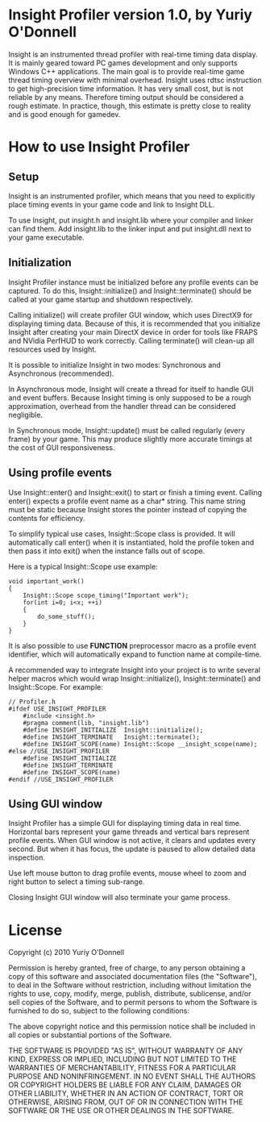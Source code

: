 Insight Profiler version 1.0, by Yuriy O'Donnell
================================================

Insight is an instrumented thread profiler with real-time timing data display.
It is mainly geared toward PC games development and only supports Windows C++ applications.
The main goal is to provide real-time game thread timing overview with minimal overhead.
Insight uses rdtsc instruction to get high-precision time information. It has very small cost, 
but is not reliable by any means. Therefore timing output should be considered a rough estimate.
In practice, though, this estimate is pretty close to reality and is good enough for gamedev.

How to use Insight Profiler
===========================

Setup
-----

Insight is an instrumented profiler, which means that you need to explicitly place timing events 
in your game code and link to Insight DLL.

To use Insight, put insight.h and insight.lib where your compiler and linker can find them.
Add insight.lib to the linker input and put insight.dll next to your game executable.

Initialization
--------------

Insight Profiler instance must be initialized before any profile events can be captured.
To do this, Insight::initialize() and Insight::terminate() should be called at your game startup 
and shutdown respectively.

Calling initialize() will create profiler GUI window, which uses DirectX9 for displaying 
timing data. Because of this, it is recommended that you initialize Insight after creating your 
main DirectX device in order for tools like FRAPS and NVidia PerfHUD to work correctly.
Calling terminate() will clean-up all resources used by Insight.

It is possible to initialize Insight in two modes: Synchronous and Asynchronous (recommended).

In Asynchronous mode, Insight will create a thread for itself to handle GUI and event buffers.
Because Insight timing is only supposed to be a rough approximation, overhead from the handler 
thread can be considered negligible.

In Synchronous mode, Insight::update() must be called regularly (every frame) by your game. 
This may produce slightly more accurate timings at the cost of GUI responsiveness.

Using profile events
--------------------

Use Insight::enter() and Insight::exit() to start or finish a timing event.
Calling enter() expects a profile event name as a char* string. This name string must be
static because Insight stores the pointer instead of copying the contents for efficiency.

To simplify typical use cases, Insight::Scope class is provided. It will automatically
call enter() when it is instantiated, hold the profile token and then pass it into exit() when
the instance falls out of scope.

Here is a typical Insight::Scope use example:

	void important_work()
	{
		Insight::Scope scope_timing("Important work");
		for(int i=0; i<x; ++i)
		{
			do_some_stuff();
		}
	}

It is also possible to use __FUNCTION__ preprocessor macro as a profile event identifier, 
which will automatically expand to function name at compile-time.

A recommended way to integrate Insight into your project is to write several helper macros
which would wrap Insight::initialize(), Insight::terminate() and Insight::Scope. For example:

	// Profiler.h
	#ifdef USE_INSIGHT_PROFILER
		#include <insight.h>
		#pragma comment(lib, "insight.lib")
		#define INSIGHT_INITIALIZE	Insight::initialize();
		#define INSIGHT_TERMINATE	Insight::terminate();
		#define INSIGHT_SCOPE(name) Insight::Scope __insight_scope(name);
	#else //USE_INSIGHT_PROFILER
		#define INSIGHT_INITIALIZE
		#define INSIGHT_TERMINATE
		#define INSIGHT_SCOPE(name)
	#endif //USE_INSIGHT_PROFILER


Using GUI window
----------------

Insight Profiler has a simple GUI for displaying timing data in real time.
Horizontal bars represent your game threads and vertical bars represent profile events.
When GUI window is not active, it clears and updates every second. But when it has
focus, the update is paused to allow detailed data inspection.

Use left mouse button to drag profile events, mouse wheel to zoom and right button to 
select a timing sub-range.

Closing Insight GUI window will also terminate your game process.

License
=======

Copyright (c) 2010 Yuriy O'Donnell

Permission is hereby granted, free of charge, to any person obtaining a copy
of this software and associated documentation files (the "Software"), to deal
in the Software without restriction, including without limitation the rights
to use, copy, modify, merge, publish, distribute, sublicense, and/or sell
copies of the Software, and to permit persons to whom the Software is
furnished to do so, subject to the following conditions:

The above copyright notice and this permission notice shall be included in
all copies or substantial portions of the Software.

THE SOFTWARE IS PROVIDED "AS IS", WITHOUT WARRANTY OF ANY KIND, EXPRESS OR
IMPLIED, INCLUDING BUT NOT LIMITED TO THE WARRANTIES OF MERCHANTABILITY,
FITNESS FOR A PARTICULAR PURPOSE AND NONINFRINGEMENT. IN NO EVENT SHALL THE
AUTHORS OR COPYRIGHT HOLDERS BE LIABLE FOR ANY CLAIM, DAMAGES OR OTHER
LIABILITY, WHETHER IN AN ACTION OF CONTRACT, TORT OR OTHERWISE, ARISING FROM,
OUT OF OR IN CONNECTION WITH THE SOFTWARE OR THE USE OR OTHER DEALINGS IN
THE SOFTWARE.
